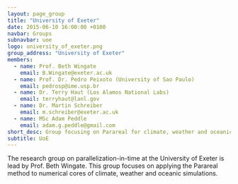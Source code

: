 ```yaml
---
layout: page_group
title: "University of Exeter"
date: 2015-06-10 16:00:00 +0100
navbar: Groups
subnavbar: uoe
logo: university_of_exeter.png
group_address: "University of Exeter"
members:
  - name: Prof. Beth Wingate
    email: B.Wingate@exeter.ac.uk
  - name: Prof. Dr. Pedro Peixoto (University of Sao Paulo)
    email: pedrosp@ime.usp.br
  - name: Dr. Terry Haut (Los Alamos National Labs)
    email: terryhaut@lanl.gov
  - name: Dr. Martin Schreiber
    email: m.schreiber@exeter.ac.uk
  - name: MSc Adam Peddle
    email: adam.g.peddle@gmail.com
short_desc: Group focusing on Parareal for climate, weather and oceanic simulations.
subtitle: UoE
---
```


The research group on parallelization-in-time at the University of
Exeter is lead by Prof. Beth Wingate. This group focuses on applying
the Parareal method to numerical cores of climate, weather and oceanic
simulations.

